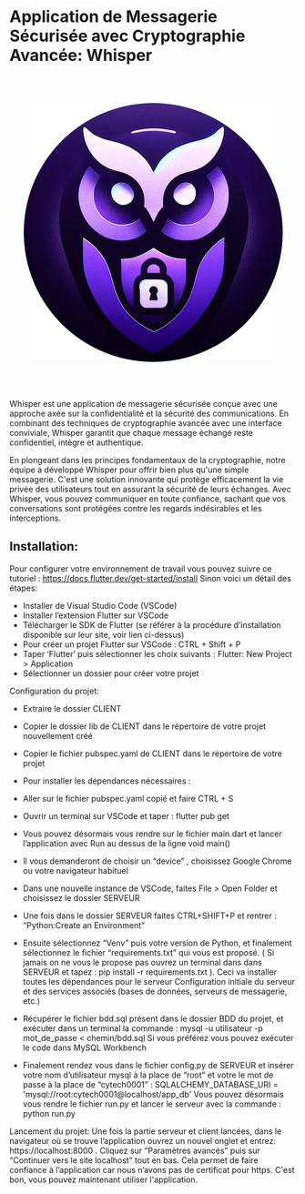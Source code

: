 # Application de Messagerie Sécurisée avec Cryptographie Avancée: Whisper

<br><br>

<p align="center">
  <img src="whisper_logo.jpg"/>
</p>

<br><br>

Whisper est une application de messagerie sécurisée conçue avec une approche axée sur la confidentialité et la sécurité des communications. En combinant des techniques de cryptographie avancée avec une interface conviviale, Whisper garantit que chaque message échangé reste confidentiel, intègre et authentique.

En plongeant dans les principes fondamentaux de la cryptographie, notre équipe a développé Whisper pour offrir bien plus qu'une simple messagerie. C'est une solution innovante qui protège efficacement la vie privée des utilisateurs tout en assurant la sécurité de leurs échanges. Avec Whisper, vous pouvez communiquer en toute confiance, sachant que vos conversations sont protégées contre les regards indésirables et les interceptions.

## Installation:

Pour configurer votre environnement de travail vous pouvez suivre ce tutoriel : 
https://docs.flutter.dev/get-started/install
Sinon voici un détail des étapes:
- Installer de Visual Studio Code (VSCode)
- Installer l’extension Flutter sur VSCode
- Télécharger le SDK de Flutter (se référer à la procédure d’installation disponible sur leur site, voir lien ci-dessus)
- Pour créer un projet Flutter sur VSCode : CTRL + Shift + P 
- Taper ‘Flutter’ puis sélectionner les choix suivants : Flutter: New Project > Application
- Sélectionner un dossier pour créer votre projet

Configuration du projet:
- Extraire le dossier CLIENT 
- Copier le dossier lib de CLIENT dans le répertoire de votre projet nouvellement créé
- Copier le fichier pubspec.yaml de CLIENT dans le répertoire de votre projet 
- Pour installer les dépendances nécessaires : 
- Aller sur le fichier pubspec.yaml copié et faire CTRL + S
- Ouvrir un terminal sur VSCode et taper : flutter pub get
- Vous pouvez désormais vous rendre sur le fichier main.dart et lancer l’application avec Run au dessus de la ligne void main()
- Il vous demanderont de choisir un “device” , choisissez Google Chrome ou votre navigateur habituel

- Dans une nouvelle instance de VSCode, faites File > Open Folder et choisissez le dossier SERVEUR
- Une fois dans le dossier SERVEUR faites CTRL+SHIFT+P et rentrer : “Python:Create an Environment”
- Ensuite sélectionnez “Venv” puis votre version de Python, et finalement sélectionnez le fichier “requirements.txt” qui vous est proposé. ( Si jamais on ne vous le propose pas ouvrez un terminal dans dans
SERVEUR et tapez : pip install -r requirements.txt ). Ceci va installer toutes les dépendances pour le serveur
Configuration initiale du serveur et des services associés (bases de données, serveurs de messagerie, etc.)

- Récupérer le fichier bdd.sql présent dans le dossier BDD du projet, et exécuter dans un terminal la commande :
 mysql -u utilisateur -p mot_de_passe < chemin/bdd.sql
Si vous préférez vous pouvez exécuter le code dans MySQL Workbench
- Finalement rendez vous dans le fichier config.py de SERVEUR
et insérer votre nom d’utilisateur mysql à la place de “root” et votre le mot de passe à la place de “cytech0001” : 
SQLALCHEMY_DATABASE_URI = 'mysql://root:cytech0001@localhost/app_db'
Vous pouvez désormais vous rendre le fichier run.py et lancer le serveur avec la commande : python run.py

Lancement du projet:
Une fois la partie serveur et client lancées, dans le navigateur où se trouve l’application ouvrez un nouvel onglet et entrez: https://localhost:8000 . Cliquez sur “Paramètres avancés” puis sur “Continuer vers le site localhost” tout en bas. Cela permet de faire confiance à l’application car nous n’avons pas de certificat pour https.
C'est bon, vous pouvez maintenant utiliser l'application.


